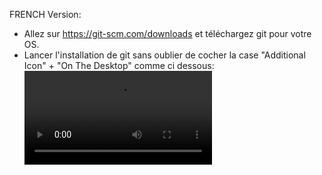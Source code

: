 FRENCH Version:
 - Allez sur https://git-scm.com/downloads et téléchargez git pour votre OS.
 - Lancer l'installation de git sans oublier de cocher la case "Additional Icon" + "On The Desktop" comme ci dessous:
![](https://i.gyazo.com/a2a1604d429b9065e0397db456d2fed2.mp4)
